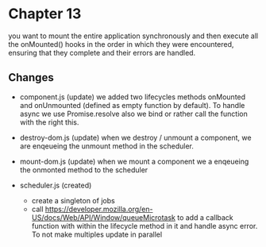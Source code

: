 # Chapter 13

you want to mount the entire application synchronously and then execute all the onMounted() hooks in the order in which they were encountered, ensuring that they complete and their errors are handled.

## Changes

- component.js (update)
we added two lifecycles methods onMounted and onUnmounted (defined as empty function by default). To handle async we use Promise.resolve also we bind or rather call the function with the right this. 

- destroy-dom.js (update)
when we destroy / unmount a component, we are enqeueing the unmount method in the scheduler.

- mount-dom.js (update)
when we mount a component we a enqeueing the onmonted method to the scheduler

- scheduler.js (created)
  - create a singleton of jobs
  - call https://developer.mozilla.org/en-US/docs/Web/API/Window/queueMicrotask to add a callback function with within the lifecycle method in it and handle async error. To not make multiples update in parallel